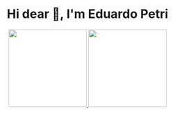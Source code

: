 <h1 align="center">Hi dear 👋, I'm Eduardo Petri</h1>

<div align="center">
  <a href="https://github.com/eduardopetri">
  <img height="180em" src="https://github-readme-stats.vercel.app/api?username=eduardopetri&show_icons=true&theme=dracula&include_all_commits=true&count_private=true"/>
  <img height="180em" src="https://github-readme-stats.vercel.app/api/top-langs/?username=eduardopetri&layout=compact&langs_count=7&theme=dracula"/>
</div>
 

